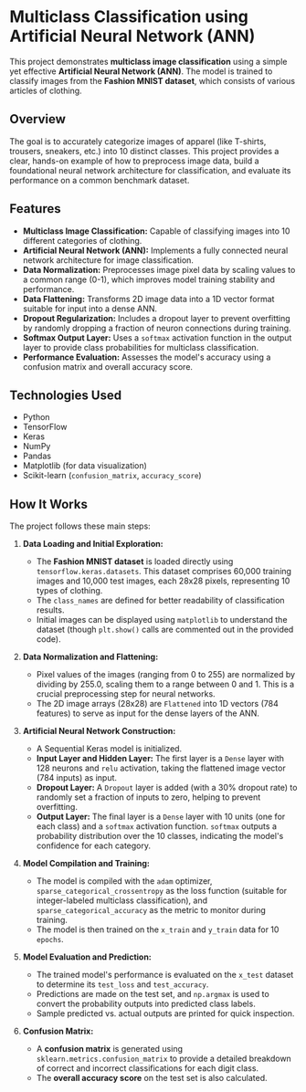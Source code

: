 # Multiclass Classification using Artificial Neural Network (ANN)

This project demonstrates **multiclass image classification** using a simple yet effective **Artificial Neural Network (ANN)**. The model is trained to classify images from the **Fashion MNIST dataset**, which consists of various articles of clothing.

## Overview

The goal is to accurately categorize images of apparel (like T-shirts, trousers, sneakers, etc.) into 10 distinct classes. This project provides a clear, hands-on example of how to preprocess image data, build a foundational neural network architecture for classification, and evaluate its performance on a common benchmark dataset.

## Features

* **Multiclass Image Classification:** Capable of classifying images into 10 different categories of clothing.
* **Artificial Neural Network (ANN):** Implements a fully connected neural network architecture for image classification.
* **Data Normalization:** Preprocesses image pixel data by scaling values to a common range (0-1), which improves model training stability and performance.
* **Data Flattening:** Transforms 2D image data into a 1D vector format suitable for input into a dense ANN.
* **Dropout Regularization:** Includes a dropout layer to prevent overfitting by randomly dropping a fraction of neuron connections during training.
* **Softmax Output Layer:** Uses a `softmax` activation function in the output layer to provide class probabilities for multiclass classification.
* **Performance Evaluation:** Assesses the model's accuracy using a confusion matrix and overall accuracy score.

## Technologies Used

* Python
* TensorFlow
* Keras
* NumPy
* Pandas
* Matplotlib (for data visualization)
* Scikit-learn (`confusion_matrix`, `accuracy_score`)

## How It Works

The project follows these main steps:

1.  **Data Loading and Initial Exploration:**
    * The **Fashion MNIST dataset** is loaded directly using `tensorflow.keras.datasets`. This dataset comprises 60,000 training images and 10,000 test images, each 28x28 pixels, representing 10 types of clothing.
    * The `class_names` are defined for better readability of classification results.
    * Initial images can be displayed using `matplotlib` to understand the dataset (though `plt.show()` calls are commented out in the provided code).

2.  **Data Normalization and Flattening:**
    * Pixel values of the images (ranging from 0 to 255) are normalized by dividing by 255.0, scaling them to a range between 0 and 1. This is a crucial preprocessing step for neural networks.
    * The 2D image arrays (28x28) are `Flattened` into 1D vectors (784 features) to serve as input for the dense layers of the ANN.

3.  **Artificial Neural Network Construction:**
    * A Sequential Keras model is initialized.
    * **Input Layer and Hidden Layer:** The first layer is a `Dense` layer with 128 neurons and `relu` activation, taking the flattened image vector (784 inputs) as input.
    * **Dropout Layer:** A `Dropout` layer is added (with a 30% dropout rate) to randomly set a fraction of inputs to zero, helping to prevent overfitting.
    * **Output Layer:** The final layer is a `Dense` layer with 10 units (one for each class) and a `softmax` activation function. `softmax` outputs a probability distribution over the 10 classes, indicating the model's confidence for each category.

4.  **Model Compilation and Training:**
    * The model is compiled with the `adam` optimizer, `sparse_categorical_crossentropy` as the loss function (suitable for integer-labeled multiclass classification), and `sparse_categorical_accuracy` as the metric to monitor during training.
    * The model is then trained on the `x_train` and `y_train` data for 10 `epochs`.

5.  **Model Evaluation and Prediction:**
    * The trained model's performance is evaluated on the `x_test` dataset to determine its `test_loss` and `test_accuracy`.
    * Predictions are made on the test set, and `np.argmax` is used to convert the probability outputs into predicted class labels.
    * Sample predicted vs. actual outputs are printed for quick inspection.

6.  **Confusion Matrix:**
    * A **confusion matrix** is generated using `sklearn.metrics.confusion_matrix` to provide a detailed breakdown of correct and incorrect classifications for each digit class.
    * The **overall accuracy score** on the test set is also calculated.
